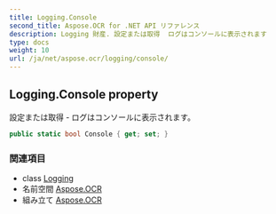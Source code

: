 ```yaml
---
title: Logging.Console
second_title: Aspose.OCR for .NET API リファレンス
description: Logging 財産. 設定または取得  ログはコンソールに表示されます
type: docs
weight: 10
url: /ja/net/aspose.ocr/logging/console/
---
```

## Logging.Console property

設定または取得 - ログはコンソールに表示されます。

```csharp
public static bool Console { get; set; }
```

### 関連項目

* class [Logging](../)
* 名前空間 [Aspose.OCR](../../logging/)
* 組み立て [Aspose.OCR](../../../)


